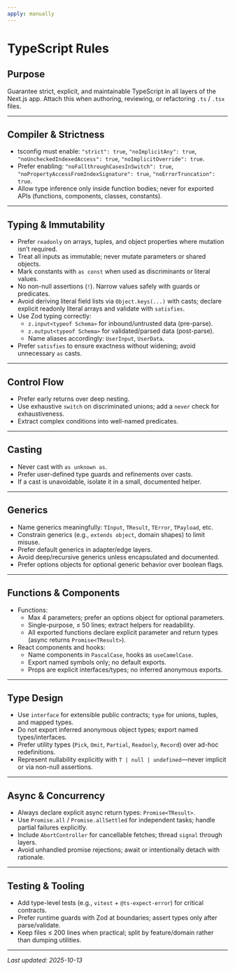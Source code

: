 ```yaml
---
apply: manually
---
```


# TypeScript Rules

## Purpose

Guarantee strict, explicit, and maintainable TypeScript in all layers of the Next.js app.
Attach this when authoring, reviewing, or refactoring `.ts` / `.tsx` files.

---

## Compiler & Strictness

- tsconfig must enable: `"strict": true`, `"noImplicitAny": true`, `"noUncheckedIndexedAccess": true`, `"noImplicitOverride": true`.
- Prefer enabling: `"noFallthroughCasesInSwitch": true`, `"noPropertyAccessFromIndexSignature": true`, `"noErrorTruncation": true`.
- Allow type inference only inside function bodies; never for exported APIs (functions, components, classes, constants).

---

## Typing & Immutability

- Prefer `readonly` on arrays, tuples, and object properties where mutation isn’t required.
- Treat all inputs as immutable; never mutate parameters or shared objects.
- Mark constants with `as const` when used as discriminants or literal values.
- No non-null assertions (`!`). Narrow values safely with guards or predicates.
- Avoid deriving literal field lists via `Object.keys(...)` with casts; declare explicit readonly literal arrays and validate with `satisfies`.
- Use Zod typing correctly:
  - `z.input<typeof Schema>` for inbound/untrusted data (pre-parse).
  - `z.output<typeof Schema>` for validated/parsed data (post-parse).
  - Name aliases accordingly: `UserInput`, `UserData`.
- Prefer `satisfies` to ensure exactness without widening; avoid unnecessary `as` casts.

---

## Control Flow

- Prefer early returns over deep nesting.
- Use exhaustive `switch` on discriminated unions; add a `never` check for exhaustiveness.
- Extract complex conditions into well-named predicates.

---

## Casting

- Never cast with `as unknown as`.
- Prefer user-defined type guards and refinements over casts.
- If a cast is unavoidable, isolate it in a small, documented helper.

---

## Generics

- Name generics meaningfully: `TInput`, `TResult`, `TError`, `TPayload`, etc.
- Constrain generics (e.g., `extends object`, domain shapes) to limit misuse.
- Prefer default generics in adapter/edge layers.
- Avoid deep/recursive generics unless encapsulated and documented.
- Prefer options objects for optional generic behavior over boolean flags.

---

## Functions & Components

- Functions:
  - Max 4 parameters; prefer an options object for optional parameters.
  - Single-purpose, ≤ 50 lines; extract helpers for readability.
  - All exported functions declare explicit parameter and return types (async returns `Promise<TResult>`).
- React components and hooks:
  - Name components in `PascalCase`, hooks as `useCamelCase`.
  - Export named symbols only; no default exports.
  - Props are explicit interfaces/types; no inferred anonymous exports.

---

## Type Design

- Use `interface` for extensible public contracts; `type` for unions, tuples, and mapped types.
- Do not export inferred anonymous object types; export named types/interfaces.
- Prefer utility types (`Pick`, `Omit`, `Partial`, `Readonly`, `Record`) over ad-hoc redefinitions.
- Represent nullability explicitly with `T | null | undefined`—never implicit or via non-null assertions.

---

## Async & Concurrency

- Always declare explicit async return types: `Promise<TResult>`.
- Use `Promise.all` / `Promise.allSettled` for independent tasks; handle partial failures explicitly.
- Include `AbortController` for cancellable fetches; thread `signal` through layers.
- Avoid unhandled promise rejections; await or intentionally detach with rationale.

---

## Testing & Tooling

- Add type-level tests (e.g., `vitest` + `@ts-expect-error`) for critical contracts.
- Prefer runtime guards with Zod at boundaries; assert types only after parse/validate.
- Keep files ≤ 200 lines when practical; split by feature/domain rather than dumping utilities.

---

_Last updated: 2025-10-13_
